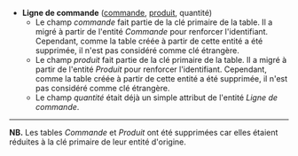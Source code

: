 - **Ligne de commande** (<ins>commande</ins>, <ins>produit</ins>, quantité)
  - Le champ _commande_ fait partie de la clé primaire de la table. Il a migré à partir de l'entité _Commande_ pour renforcer l'identifiant. Cependant, comme la table créée à partir de cette entité a été supprimée, il n'est pas considéré comme clé étrangère.
  - Le champ _produit_ fait partie de la clé primaire de la table. Il a migré à partir de l'entité _Produit_ pour renforcer l'identifiant. Cependant, comme la table créée à partir de cette entité a été supprimée, il n'est pas considéré comme clé étrangère.
  - Le champ _quantité_ était déjà un simple attribut de l'entité _Ligne de commande_.

----


**NB.** Les tables _Commande_ et _Produit_ ont été supprimées car elles étaient réduites à la clé primaire de leur entité d'origine.
